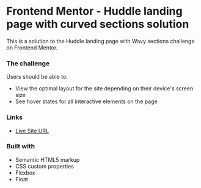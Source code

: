 # Frontend Mentor - Huddle landing page with curved sections solution

This is a solution to the Huddle landing page with Wavy sections challenge on Frontend Mentor.

### The challenge

Users should be able to:

- View the optimal layout for the site depending on their device's screen size
- See hover states for all interactive elements on the page

### Links

- [Live Site URL](https://emanradwan11499.github.io/Huddle-landing-page-with-curved-sections/)

### Built with

- Semantic HTML5 markup
- CSS custom properties
- Flexbox
- Float
